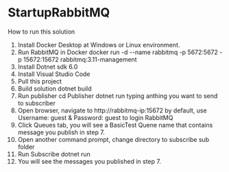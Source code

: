# StartupRabbitMQ
How to run this solution
1. Install Docker Desktop at Windows or Linux environment.
2. Run RabbitMQ in Docker 
   docker run -d --name rabbitmq -p 5672:5672 -p 15672:15672 rabbitmq:3.11-management
3. Install Dotnet sdk 6.0
4. Install Visual Studio Code
5. Pull this project
6. Build solution
   dotnet build
7. Run publisher
   cd Publisher
   dotnet run
   typing anthing you want to send to subscriber
8. Open browser, navigate to http://rabbitmq-ip:15672
   by default, use Username: guest & Password: guest to login RabbitMQ
9. Click Queues tab, you will see a BasicTest Quene name that contains message you publish in step 7.
10. Open another command prompt, change directory to subscribe sub folder
11. Run Subscribe
    dotnet run
12. You will see the messages you published in step 7.
